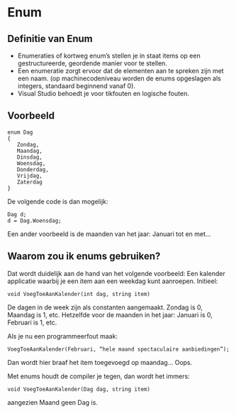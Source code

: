 # Enum

## Definitie van Enum
- Enumeraties of kortweg enum’s stellen je in staat items op een gestructureerde, geordende manier voor te stellen.
- Een enumeratie zorgt ervoor dat de elementen aan te spreken zijn met een naam. (op machinecodeniveau worden de enums opgeslagen als integers, standaard beginnend vanaf 0).
- Visual Studio behoedt je voor tikfouten en logische fouten.

## Voorbeeld

```
enum Dag
{
   Zondag,
   Maandag,
   Dinsdag,
   Woensdag,
   Donderdag,
   Vrijdag,
   Zaterdag
}
```


De volgende code is dan mogelijk:
```
Dag d;
d = Dag.Woensdag;
```

Een ander voorbeeld is de maanden van het jaar: Januari tot en met...

## Waarom zou ik enums gebruiken?

Dat wordt duidelijk aan de hand van het volgende voorbeeld:
Een kalender applicatie waarbij je een item aan een weekdag kunt aanroepen.
Initieel:
```
void VoegToeAanKalender(int dag, string item)
```

De dagen in de week zijn als constanten aangemaakt. Zondag is 0, Maandag is 1, etc.
Hetzelfde voor de maanden in het jaar: Januari is 0, Februari is 1, etc.

Als je nu een programmeerfout maak:
```
VoegToeAanKalender(Februari, “hele maand spectaculaire aanbiedingen”);
```
Dan wordt hier braaf het item toegevoegd op maandag… Oops.

Met enums houdt de compiler je tegen, dan wordt het immers:
```
void VoegToeAanKalender(Dag dag, string item)
```
aangezien Maand geen Dag is. 
